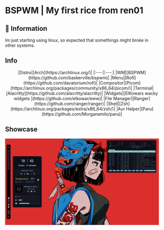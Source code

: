 # BSPWM | My first rice from ren01

## 🦝 Information
Im just starting using linux, so expected that somethings might broke in other systems.

## Info
<center>
|Distro|[Arch](https://archlinux.org/)|
|:---:|:---:|
|WM|[BSPWM](https://github.com/baskerville/bspwm)|
|Menu|[Rofi](https://github.com/davatorium/rofi)|
|Compositor|[Picom](https://archlinux.org/packages/community/x86_64/picom/)|
|Terminal|[Alacritty](https://github.com/alacritty/alacritty)|
|Widgets|[ElKowars wacky widgets ](https://github.com/elkowar/eww)|
|File Manager|[Ranger](https://github.com/ranger/ranger)|
|Shell|[Zsh](https://archlinux.org/packages/extra/x86_64/zsh/)|
|Aur Helper|[Paru](https://github.com/Morganamilo/paru)|
</center>

## Showcase
<img src="https://raw.githubusercontent.com/0SU2/dotefiles/master/.github/images/2023-09-19_194334-.png" alt="Showcase" align="center" width="800px">

